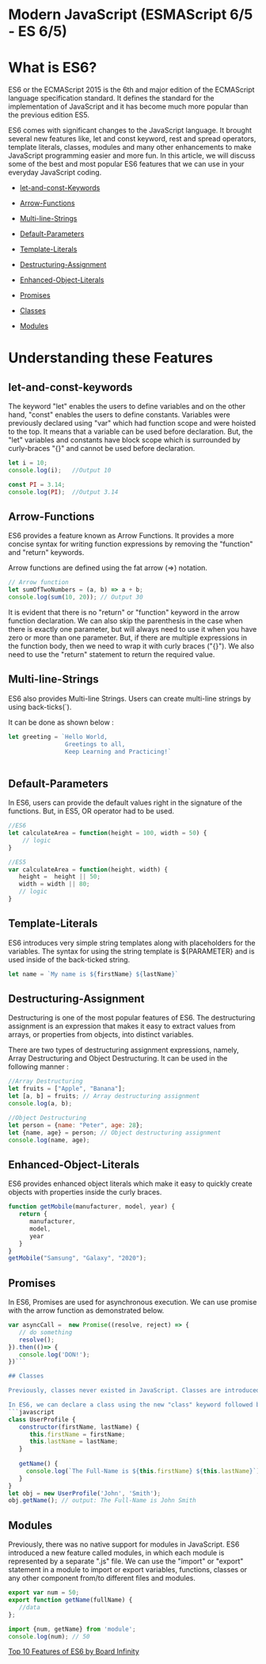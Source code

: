 # Modern JavaScript (ESMAScript 6/5 - ES 6/5)

# What is ES6?

ES6 or the ECMAScript 2015 is the 6th and major edition of the ECMAScript language specification standard. 
It defines the standard for the implementation of JavaScript and it has become much more popular than the previous edition ES5.

ES6 comes with significant changes to the JavaScript language. It brought several new features like, let and const keyword, 
rest and spread operators, template literals, classes, modules and many other enhancements to make JavaScript programming easier and more fun. 
In this article, we will discuss some of the best and most popular ES6 features that we can use in your everyday JavaScript coding.

   - [let-and-const-Keywords](let-and-const-Keywords)
   - [Arrow-Functions](Arrow-Functions)
   
   - [Multi-line-Strings](Multi-line-Strings)
   
   - [Default-Parameters](Default-Parameters)
   
   - [Template-Literals](Template-Literals)
   
   - [Destructuring-Assignment](Destructuring-Assignment)
   
   - [Enhanced-Object-Literals](Enhanced-Object-Literals)
   
   - [Promises](Promises)
   
   - [Classes](Classes)
   
   - [Modules](Modules)

# Understanding these Features
## let-and-const-keywords

The keyword "let" enables the users to define variables and on the other hand, "const" enables the users to define constants. Variables were previously declared using "var" which had function scope and were hoisted to the top. It means that a variable can be used before declaration. But, the "let" variables and constants have block scope which is surrounded by curly-braces "{}" and cannot be used before declaration.
```javascript
let i = 10;
console.log(i);   //Output 10

const PI = 3.14;
console.log(PI);  //Output 3.14
```
## Arrow-Functions

ES6 provides a feature known as Arrow Functions. It provides a more concise syntax for writing function expressions by removing the "function" and "return" keywords.

Arrow functions are defined using the fat arrow (=>) notation.
```javascript
// Arrow function
let sumOfTwoNumbers = (a, b) => a + b;
console.log(sum(10, 20)); // Output 30
```
It is evident that there is no "return" or "function" keyword in the arrow function declaration.
We can also skip the parenthesis in the case when there is exactly one parameter, but will always need to use it when you have zero or more than one parameter.
But, if there are multiple expressions in the function body, then we need to wrap it with curly braces ("{}"). We also need to use the "return" statement to return the required value.

## Multi-line-Strings

ES6 also provides Multi-line Strings. Users can create multi-line strings by using back-ticks(`).

It can be done as shown below :
```javascript
let greeting = `Hello World,     
                Greetings to all,
                Keep Learning and Practicing!`
                
```
## Default-Parameters

In ES6, users can provide the default values right in the signature of the functions. But, in ES5, OR operator had to be used.
```javascript
//ES6
let calculateArea = function(height = 100, width = 50) {  
    // logic
}

//ES5
var calculateArea = function(height, width) {  
   height =  height || 50;
   width = width || 80;
   // logic
}
```
## Template-Literals

ES6 introduces very simple string templates along with placeholders for the variables. The syntax for using the string template is ${PARAMETER} and is used inside of the back-ticked string.
```javascript
let name = `My name is ${firstName} ${lastName}`
```
## Destructuring-Assignment

Destructuring is one of the most popular features of ES6. The destructuring assignment is an expression that makes it easy to extract values from arrays, or properties from objects, into distinct variables.

There are two types of destructuring assignment expressions, namely, Array Destructuring and Object Destructuring. It can be used in the following manner :
```javascript
//Array Destructuring
let fruits = ["Apple", "Banana"];
let [a, b] = fruits; // Array destructuring assignment
console.log(a, b);

//Object Destructuring
let person = {name: "Peter", age: 28};
let {name, age} = person; // Object destructuring assignment
console.log(name, age);
```
## Enhanced-Object-Literals

ES6 provides enhanced object literals which make it easy to quickly create objects with properties inside the curly braces.
```javascript
function getMobile(manufacturer, model, year) {
   return {
      manufacturer,
      model,
      year
   }
}
getMobile("Samsung", "Galaxy", "2020");
```
## Promises

In ES6, Promises are used for asynchronous execution. We can use promise with the arrow function as demonstrated below.
```javascript
var asyncCall =  new Promise((resolve, reject) => {
   // do something
   resolve();
}).then(()=> {   
   console.log('DON!');
})```

## Classes

Previously, classes never existed in JavaScript. Classes are introduced in ES6 which looks similar to classes in other object-oriented languages, such as C++, Java, PHP, etc. But, they do not work exactly the same way. ES6 classes make it simpler to create objects, implement inheritance by using the "extends" keyword and also reuse the code efficiently.

In ES6, we can declare a class using the new "class" keyword followed by the name of the class.
```javascript
class UserProfile {   
   constructor(firstName, lastName) { 
      this.firstName = firstName;
      this.lastName = lastName;     
   }  
    
   getName() {       
     console.log(`The Full-Name is ${this.firstName} ${this.lastName}`);    
   } 
}
let obj = new UserProfile('John', 'Smith');
obj.getName(); // output: The Full-Name is John Smith
```
## Modules

Previously, there was no native support for modules in JavaScript. ES6 introduced a new feature called modules, in which each module is represented by a separate ".js" file. We can use the "import" or "export" statement in a module to import or export variables, functions, classes or any other component from/to different files and modules.
```javascript
export var num = 50; 
export function getName(fullName) {   
   //data
};

import {num, getName} from 'module';
console.log(num); // 50
```

[Top 10 Features of ES6 by Board Infinity](https://www.boardinfinity.com/blog/top-10-features-of-es6/)
